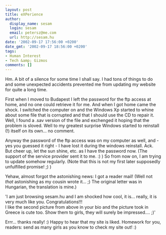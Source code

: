 ```yaml
---
layout: post
title: eXPerience
author:
  display_name: sesam
  login: sesam
  email: petersz@me.com
  url: http://sesam.hu
date: '2002-09-17 17:56:00 +0200'
date_gmt: '2002-09-17 18:56:00 +0200'
tags:
- Human Interest
- Tech &amp; Gizmos
comments: []
---
```


Hm. A bit of a silence for some time I shall say. I had tons of things to do and some unexpected accidents prevented me from updating my website for quite a long time.

First when I moved to Budapest I left the password for the ftp access at home, and no one could retrieve it for me. And when I got home came the shock. I switched the computer on and the Windows Xp started to whine about some file that is corrupted and that I should use the CD to repair it. Well, I found a .sav version of the file and exchenged it hoping that the problem is sloved. Well to my greatest surprise Windows started to reinstall (!) itself on its own... no comment.

Anyway the password of the ftp access was on my computer as well, and - yes you guessed it right - I have lost it during the windows reinstall. Ack. But cheer up, let the sun shine, etc. as I have the password now. (The support of the service provider sent it to me. :) ) So from now on, I am trying to update somehow regularly. (Note that this is not my first later supposedly unfulfilled promise! ;) )

Yehaw, almost forgot the astonishing news: I got a reader mail! (Well not *that* astonishing as my cousin wrote it... ;) The original letter was in Hungarian, the translation is mine.)

'I am just browsing sesam.hu and I am shocked how cool, it is... really, it is very much like you. Congratulations!!!  
I like the second picture from above in your bio and the picture took in Greece is cute too. Show them to girls, they will surely be impressed.... ;)'

Errr... thanks really! :) Happy to hear that my site is liked. Homework for you, readers: send as many girls as you know to check my site out! :)
